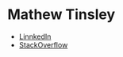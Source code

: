 # Mathew Tinsley

- [LinnkedIn](https://www.linkedin.com/in/mathewtinsley/)
- [StackOverflow](https://stackoverflow.com/users/3250005/mathew-tinsley)

<!---
mtinsley/mtinsley is a ✨ special ✨ repository because its `README.md` (this file) appears on your GitHub profile.
You can click the Preview link to take a look at your changes.
--->
